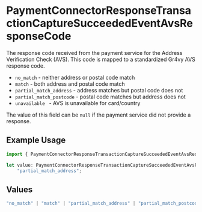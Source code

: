 # PaymentConnectorResponseTransactionCaptureSucceededEventAvsResponseCode

The response code received from the payment service for the Address
Verification Check (AVS). This code is mapped to a standardized Gr4vy
AVS response code.

- `no_match` - neither address or postal code match
- `match` - both address and postal code match
- `partial_match_address` - address matches but postal code does not
- `partial_match_postcode` - postal code matches but address does not
- `unavailable ` - AVS is unavailable for card/country

The value of this field can be `null` if the payment service did not
provide a response.

## Example Usage

```typescript
import { PaymentConnectorResponseTransactionCaptureSucceededEventAvsResponseCode } from "@gr4vy/sdk/models/components";

let value: PaymentConnectorResponseTransactionCaptureSucceededEventAvsResponseCode =
    "partial_match_address";
```

## Values

```typescript
"no_match" | "match" | "partial_match_address" | "partial_match_postcode" | "unavailable"
```